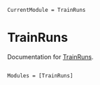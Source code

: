 ```@meta
CurrentModule = TrainRuns
```

# TrainRuns

Documentation for [TrainRuns](https://github.com/railtoolkit/TrainRuns.jl).

```@index
```

```@autodocs
Modules = [TrainRuns]
```
